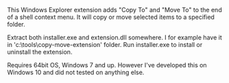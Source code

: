 This Windows Explorer extension adds "Copy To" and "Move To" to the end of a shell context menu. It will copy or move selected items to a specified folder.

Extract both installer.exe and extension.dll somewhere. I for example have it in 'c:\tools\copy-move-extension' folder. Run installer.exe to install or uninstall the extension.

Requires 64bit OS, Windows 7 and up. However I've developed this on Windows 10 and did not tested on anything else.